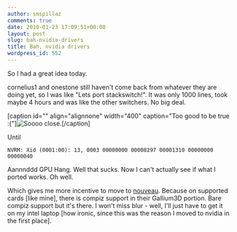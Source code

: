 ```yaml
---
author: smspillaz
comments: true
date: 2010-01-23 17:09:51+00:00
layout: post
slug: bah-nvidia-drivers
title: Bah, nvidia drivers
wordpress_id: 552
---
```


So I had a great idea today.

cornelius1 and onestone still haven't come back from whatever they are doing yet, so I was like "Lets port stackswitch!". It was only 1000 lines, took maybe 4 hours and was like the other switchers. No big deal.

[caption id="" align="alignnone" width="400" caption="Too good to be true :("]![Soooo close.](http://josegjimenez.files.wordpress.com/2008/07/stackswitch.jpg)[/caption]

Until

    
    NVRM: Xid (0001:00): 13, 0003 00000000 00008297 00001310 00000000 00000040


Aannnddd GPU Hang. Well that sucks. Now I can't actually see if what I ported works. Oh well.

Which gives me more incentive to move to [nouveau](http://nouveau.freedesktop.org/wiki/). Because on supported cards [like mine], there is compiz support in their Gallium3D portion. Bare compiz support but it's there. I won't miss blur - well, I'll just have to get it on my intel laptop [how ironic, since this was the reason I moved to nvidia in the first place].
